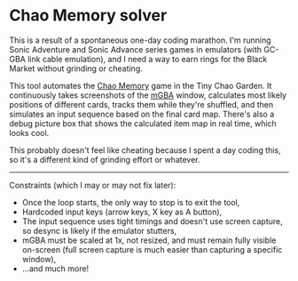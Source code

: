 # Chao Memory solver

This is a result of a spontaneous one-day coding marathon. I'm running Sonic Adventure and Sonic Advance series games in emulators (with GC-GBA link cable emulation), and I need a way to earn rings for the Black Market without grinding or cheating.

This tool automates the [Chao Memory](https://chao-island.com/guides/spin-off-games/tiny-chao-garden/mini-games/chao-memory) game in the Tiny Chao Garden. It continuously takes screenshots of the [mGBA](https://mgba.io/) window, calculates most likely positions of different cards, tracks them while they're shuffled, and then simulates an input sequence based on the final card map. There's also a debug picture box that shows the calculated item map in real time, which looks cool.

This probably doesn't feel like cheating because I spent a day coding this, so it's a different kind of grinding effort or whatever.

---

Constraints (which I may or may not fix later):
- Once the loop starts, the only way to stop is to exit the tool,
- Hardcoded input keys (arrow keys, X key as A button),
- The input sequence uses tight timings and doesn't use screen capture, so desync is likely if the emulator stutters,
- mGBA must be scaled at 1x, not resized, and must remain fully visible on-screen (full screen capture is much easier than capturing a specific window),
- ...and much more!
